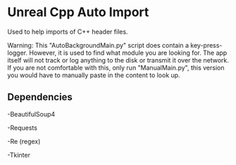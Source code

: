 # Unreal Cpp Auto Import

Used to help imports of C++ header files.

Warning: This "AutoBackgroundMain.py" script does contain a key-press-logger. However, it is used to find what module you are looking for. The app itself will not track or log anything to the disk or transmit it over the network. If you are not comfortable with this, only run "ManualMain.py", this version you would have to manually paste in the content to look up.

## Dependencies
-BeautifulSoup4

-Requests

-Re (regex)

-Tkinter
